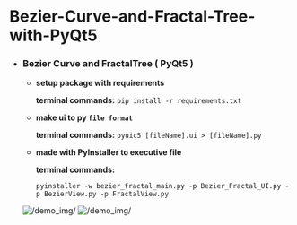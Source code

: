 # Bezier-Curve-and-Fractal-Tree-with-PyQt5

* ### Bezier Curve and FractalTree ( PyQt5 )
    * **setup package with requirements**
    
        **terminal commands:** 
        `pip install -r requirements.txt`
        
    * **make ui to py `file format`**
    
        **terminal commands:** `pyuic5 [fileName].ui > [fileName].py`
    * **made with PyInstaller to executive file**
    
        **terminal commands:** 
        
        `pyinstaller -w bezier_fractal_main.py -p Bezier_Fractal_UI.py -p BezierView.py -p FractalView.py`
  
  ![/demo_img/](https://github.com/neural022/Bezier-Curve-and-Fractral-Tree-with-PyQt5/tree/main/demo_img/bezier_curve.png)
  ![/demo_img/](https://github.com/neural022/Bezier-Curve-and-Fractral-Tree-with-PyQt5/tree/main/demo_img/fractal_tree.png)
